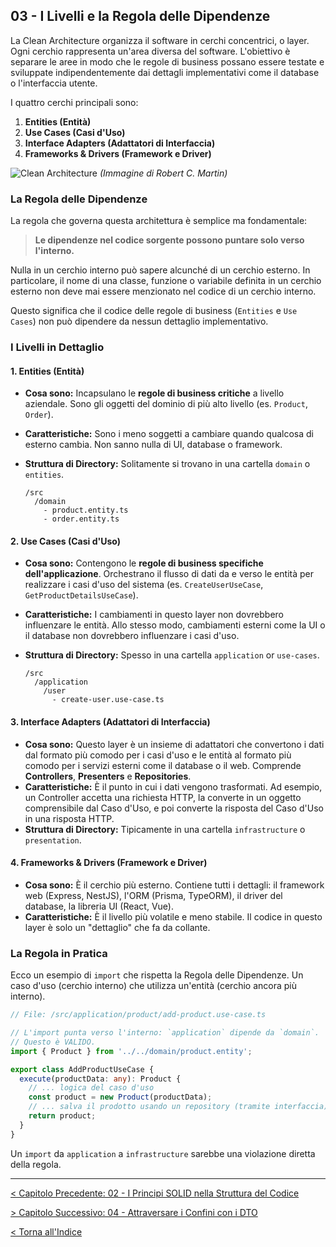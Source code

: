 ## 03 - I Livelli e la Regola delle Dipendenze

La Clean Architecture organizza il software in cerchi concentrici, o layer. Ogni cerchio rappresenta un'area diversa del software. L'obiettivo è separare le aree in modo che le regole di business possano essere testate e sviluppate indipendentemente dai dettagli implementativi come il database o l'interfaccia utente.

I quattro cerchi principali sono:

1.  **Entities (Entità)**
2.  **Use Cases (Casi d'Uso)**
3.  **Interface Adapters (Adattatori di Interfaccia)**
4.  **Frameworks & Drivers (Framework e Driver)**

![Clean Architecture](https://blog.cleancoder.com/uncle-bob/images/2012-08-13-the-clean-architecture/CleanArchitecture.jpg)
*(Immagine di Robert C. Martin)*

### La Regola delle Dipendenze

La regola che governa questa architettura è semplice ma fondamentale:

> **Le dipendenze nel codice sorgente possono puntare solo verso l'interno.**

Nulla in un cerchio interno può sapere alcunché di un cerchio esterno. In particolare, il nome di una classe, funzione o variabile definita in un cerchio esterno non deve mai essere menzionato nel codice di un cerchio interno. 

Questo significa che il codice delle regole di business (`Entities` e `Use Cases`) non può dipendere da nessun dettaglio implementativo.

### I Livelli in Dettaglio

#### 1. Entities (Entità)

*   **Cosa sono:** Incapsulano le **regole di business critiche** a livello aziendale. Sono gli oggetti del dominio di più alto livello (es. `Product`, `Order`).
*   **Caratteristiche:** Sono i meno soggetti a cambiare quando qualcosa di esterno cambia. Non sanno nulla di UI, database o framework.
*   **Struttura di Directory:** Solitamente si trovano in una cartella `domain` o `entities`.

    ```plaintext
    /src
      /domain
        - product.entity.ts
        - order.entity.ts
    ```

#### 2. Use Cases (Casi d'Uso)

*   **Cosa sono:** Contengono le **regole di business specifiche dell'applicazione**. Orchestrano il flusso di dati da e verso le entità per realizzare i casi d'uso del sistema (es. `CreateUserUseCase`, `GetProductDetailsUseCase`).
*   **Caratteristiche:** I cambiamenti in questo layer non dovrebbero influenzare le entità. Allo stesso modo, cambiamenti esterni come la UI o il database non dovrebbero influenzare i casi d'uso.
*   **Struttura di Directory:** Spesso in una cartella `application` or `use-cases`.

    ```plaintext
    /src
      /application
        /user
          - create-user.use-case.ts
    ```

#### 3. Interface Adapters (Adattatori di Interfaccia)

*   **Cosa sono:** Questo layer è un insieme di adattatori che convertono i dati dal formato più comodo per i casi d'uso e le entità al formato più comodo per i servizi esterni come il database o il web. Comprende **Controllers**, **Presenters** e **Repositories**.
*   **Caratteristiche:** È il punto in cui i dati vengono trasformati. Ad esempio, un Controller accetta una richiesta HTTP, la converte in un oggetto comprensibile dal Caso d'Uso, e poi converte la risposta del Caso d'Uso in una risposta HTTP.
*   **Struttura di Directory:** Tipicamente in una cartella `infrastructure` o `presentation`.

#### 4. Frameworks & Drivers (Framework e Driver)

*   **Cosa sono:** È il cerchio più esterno. Contiene tutti i dettagli: il framework web (Express, NestJS), l'ORM (Prisma, TypeORM), il driver del database, la libreria UI (React, Vue).
*   **Caratteristiche:** È il livello più volatile e meno stabile. Il codice in questo layer è solo un "dettaglio" che fa da collante.

### La Regola in Pratica

Ecco un esempio di `import` che rispetta la Regola delle Dipendenze. Un caso d'uso (cerchio interno) che utilizza un'entità (cerchio ancora più interno).

```typescript
// File: /src/application/product/add-product.use-case.ts

// L'import punta verso l'interno: `application` dipende da `domain`.
// Questo è VALIDO.
import { Product } from '../../domain/product.entity';

export class AddProductUseCase {
  execute(productData: any): Product {
    // ... logica del caso d'uso
    const product = new Product(productData);
    // ... salva il prodotto usando un repository (tramite interfaccia)
    return product;
  }
}
```

Un `import` da `application` a `infrastructure` sarebbe una violazione diretta della regola.

---

[< Capitolo Precedente: 02 - I Principi SOLID nella Struttura del Codice](./02-i-principi-solid-nella-struttura-del-codice.md)

[> Capitolo Successivo: 04 - Attraversare i Confini con i DTO](./04-attraversare-i-confini-con-i-dto.md)

[< Torna all'Indice](./index.md)
